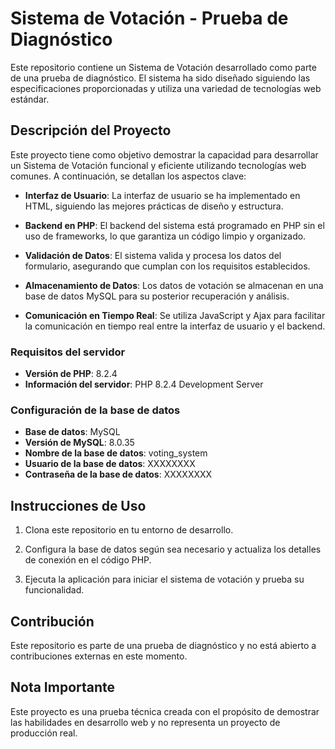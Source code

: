 # Sistema de Votación - Prueba de Diagnóstico

Este repositorio contiene un Sistema de Votación desarrollado como parte de una prueba de diagnóstico.
El sistema ha sido diseñado siguiendo las especificaciones proporcionadas y utiliza una variedad de tecnologías web estándar.

## Descripción del Proyecto

Este proyecto tiene como objetivo demostrar la capacidad para desarrollar un Sistema de Votación funcional y eficiente utilizando tecnologías web comunes. A continuación, se detallan los aspectos clave:

- **Interfaz de Usuario**: La interfaz de usuario se ha implementado en HTML, siguiendo las mejores prácticas de diseño y estructura.

- **Backend en PHP**: El backend del sistema está programado en PHP sin el uso de frameworks, lo que garantiza un código limpio y organizado.

- **Validación de Datos**: El sistema valida y procesa los datos del formulario, asegurando que cumplan con los requisitos establecidos.

- **Almacenamiento de Datos**: Los datos de votación se almacenan en una base de datos MySQL para su posterior recuperación y análisis.

- **Comunicación en Tiempo Real**: Se utiliza JavaScript y Ajax para facilitar la comunicación en tiempo real entre la interfaz de usuario y el backend.

### Requisitos del servidor

- **Versión de PHP**: 8.2.4
- **Información del servidor**: PHP 8.2.4 Development Server

### Configuración de la base de datos

- **Base de datos**: MySQL
- **Versión de MySQL**: 8.0.35
- **Nombre de la base de datos**: voting_system
- **Usuario de la base de datos**: XXXXXXXX
- **Contraseña de la base de datos**: XXXXXXXX

## Instrucciones de Uso

1. Clona este repositorio en tu entorno de desarrollo.

2. Configura la base de datos según sea necesario y actualiza los detalles de conexión en el código PHP.

3. Ejecuta la aplicación para iniciar el sistema de votación y prueba su funcionalidad.

## Contribución

Este repositorio es parte de una prueba de diagnóstico y no está abierto a contribuciones externas en este momento.

## Nota Importante

Este proyecto es una prueba técnica creada con el propósito de demostrar las habilidades en desarrollo web y no representa un proyecto de producción real.
